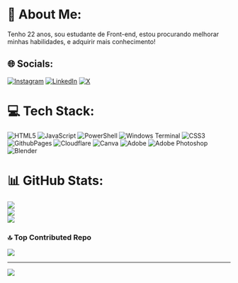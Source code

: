# 💫 About Me:
Tenho 22 anos, sou estudante de Front-end, estou procurando melhorar minhas habilidades, e adquirir mais conhecimento!


## 🌐 Socials:
[![Instagram](https://img.shields.io/badge/Instagram-%23E4405F.svg?logo=Instagram&logoColor=white)](https://instagram.com/marcos77xp) [![LinkedIn](https://img.shields.io/badge/LinkedIn-%230077B5.svg?logo=linkedin&logoColor=white)](https://linkedin.com/in/www.linkedin.com/in/marcos-renan-2b5941308) [![X](https://img.shields.io/badge/X-black.svg?logo=X&logoColor=white)](https://x.com/@renan24713) 

# 💻 Tech Stack:
![HTML5](https://img.shields.io/badge/html5-%23E34F26.svg?style=for-the-badge&logo=html5&logoColor=white) ![JavaScript](https://img.shields.io/badge/javascript-%23323330.svg?style=for-the-badge&logo=javascript&logoColor=%23F7DF1E) ![PowerShell](https://img.shields.io/badge/PowerShell-%235391FE.svg?style=for-the-badge&logo=powershell&logoColor=white) ![Windows Terminal](https://img.shields.io/badge/Windows%20Terminal-%234D4D4D.svg?style=for-the-badge&logo=windows-terminal&logoColor=white) ![CSS3](https://img.shields.io/badge/css3-%231572B6.svg?style=for-the-badge&logo=css3&logoColor=white) ![GithubPages](https://img.shields.io/badge/github%20pages-121013?style=for-the-badge&logo=github&logoColor=white) ![Cloudflare](https://img.shields.io/badge/Cloudflare-F38020?style=for-the-badge&logo=Cloudflare&logoColor=white) ![Canva](https://img.shields.io/badge/Canva-%2300C4CC.svg?style=for-the-badge&logo=Canva&logoColor=white) ![Adobe](https://img.shields.io/badge/adobe-%23FF0000.svg?style=for-the-badge&logo=adobe&logoColor=white) ![Adobe Photoshop](https://img.shields.io/badge/adobe%20photoshop-%2331A8FF.svg?style=for-the-badge&logo=adobe%20photoshop&logoColor=white) ![Blender](https://img.shields.io/badge/blender-%23F5792A.svg?style=for-the-badge&logo=blender&logoColor=white)
# 📊 GitHub Stats:
![](https://github-readme-stats.vercel.app/api?username=MarcosRenanZ&theme=aura&hide_border=false&include_all_commits=false&count_private=false)<br/>
![](https://github-readme-streak-stats.herokuapp.com/?user=MarcosRenanZ&theme=aura&hide_border=false)<br/>
![](https://github-readme-stats.vercel.app/api/top-langs/?username=MarcosRenanZ&theme=aura&hide_border=false&include_all_commits=false&count_private=false&layout=compact)

### 🔝 Top Contributed Repo
![](https://github-contributor-stats.vercel.app/api?username=MarcosRenanZ&limit=5&theme=aura&combine_all_yearly_contributions=true)

---
[![](https://visitcount.itsvg.in/api?id=MarcosRenanZ&icon=0&color=6)](https://visitcount.itsvg.in)

<!-- Proudly created with GPRM ( https://gprm.itsvg.in ) -->